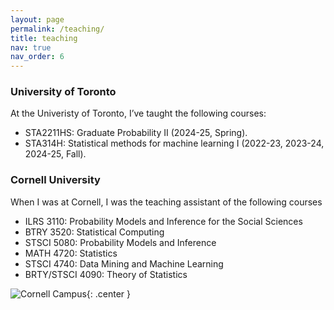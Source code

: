 ```yaml
---
layout: page
permalink: /teaching/
title: teaching
nav: true
nav_order: 6
---
```

 

### University of Toronto
At the Univeristy of Toronto, I’ve taught the following courses:

- STA2211HS: Graduate Probability II  (2024-25, Spring).
- STA314H: Statistical methods for machine learning I (2022-23, 2023-24, 2024-25, Fall).


### Cornell University 

When I was at Cornell, I was the teaching assistant of the following courses 

- ILRS 3110: Probability Models and Inference for the Social Sciences
- BTRY 3520: Statistical Computing
- STSCI 5080: Probability Models and Inference
- MATH 4720: Statistics
- STSCI 4740: Data Mining and Machine Learning
- BRTY/STSCI 4090: Theory of Statistics


![Cornell Campus](bingx1990.github.io/assets/img/cornell_camp.jpg){: .center }
